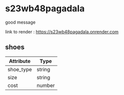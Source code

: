 # s23wb48pagadala
good message

link to render : https://s23wb48pagadala.onrender.com

## shoes

| Attribute   | Type   |
| ----------- | ------ |
| shoe_type   | string |
| size        | string |
| cost        | number |


